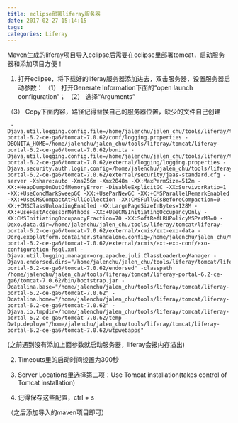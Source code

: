 ```yaml
---
title: eclipse部署liferay服务器
date: 2017-02-27 15:14:15
tags: 
categories: Liferay
---
```

Maven生成的liferay项目导入eclipse后需要在eclipse里部署tomcat，启动服务器和添加项目方便！
1. 打开eclipse，将下载好的liferay服务器添加进去，双击服务器，设置服务器启动参数：
（1） 打开Generate Information下面的“open launch configuration”；
（2） 选择“Arguments”
<!--more-->
（3） Copy下面内容，路径记得替换自己的服务器位置，缺少的文件自己创建
```
 -Djava.util.logging.config.file=/home/jalenchu/jalen_chu/tools/liferay/tomcat/liferay-portal-6.2-ce-ga6/tomcat-7.0.62/conf/logging.properties -DBONITA_HOME=/home/jalenchu/jalen_chu/tools/liferay/tomcat/liferay-portal-6.2-ce-ga6/tomcat-7.0.62/bonita -Djava.util.logging.config.file=/home/jalenchu/jalen_chu/tools/liferay/tomcat/liferay-portal-6.2-ce-ga6/tomcat-7.0.62/external/logging/logging.properties -Djava.security.auth.login.config=/home/jalenchu/jalen_chu/tools/liferay/tomcat/liferay-portal-6.2-ce-ga6/tomcat-7.0.62/external/security/jaas-standard.cfg -server -Xshare:auto -Xms256m -Xmx2048m -XX:MaxPermSize=512m -XX:+HeapDumpOnOutOfMemoryError -DisableExplicitGC -XX:SurvivorRatio=1 -XX:+UseConcMarkSweepGC -XX:+UseParNewGC -XX:+CMSParallelRemarkEnabled -XX:+UseCMSCompactAtFullCollection -XX:CMSFullGCsBeforeCompaction=0 -XX:+CMSClassUnloadingEnabled -XX:LargePageSizeInBytes=128M -XX:+UseFastAccessorMethods -XX:+UseCMSInitiatingOccupancyOnly -XX:CMSInitiatingOccupancyFraction=70 -XX:SoftRefLRUPolicyMSPerMB=0 -Dexo.data.dir=/home/jalenchu/jalen_chu/tools/liferay/tomcat/liferay-portal-6.2-ce-ga6/tomcat-7.0.62/external/xcmis/ext-exo-data -Dorg.exoplatform.container.standalone.config=/home/jalenchu/jalen_chu/tools/liferay/tomcat/liferay-portal-6.2-ce-ga6/tomcat-7.0.62/external/xcmis/ext-exo-conf/exo-configuration-hsql.xml -Djava.util.logging.manager=org.apache.juli.ClassLoaderLogManager -Djava.endorsed.dirs="/home/jalenchu/jalen_chu/tools/liferay/tomcat/liferay-portal-6.2-ce-ga6/tomcat-7.0.62/endorsed" -classpath /home/jalenchu/jalen_chu/tools/liferay/tomcat/liferay-portal-6.2-ce-ga6/tomcat-7.0.62/bin/bootstrap.jar -Dcatalina.base="/home/jalenchu/jalen_chu/tools/liferay/tomcat/liferay-portal-6.2-ce-ga6/tomcat-7.0.62" -Dcatalina.home="/home/jalenchu/jalen_chu/tools/liferay/tomcat/liferay-portal-6.2-ce-ga6/tomcat-7.0.62" -Djava.io.tmpdir=/home/jalenchu/jalen_chu/tools/liferay/tomcat/liferay-portal-6.2-ce-ga6/tomcat-7.0.62/temp -Dwtp.deploy="/home/jalenchu/jalen_chu/tools/liferay/tomcat/liferay-portal-6.2-ce-ga6/tomcat-7.0.62/wtpwebapps"
 ```
(之前遇到没有添加上面参数就启动服务器，liferay会报内存溢出)

2. Timeouts里的启动时间设置为300秒

3. Server Locations里选择第二项：Use Tomcat installation(takes control of Tomcat installation) 

4. 记得保存这些配置，ctrl + s

（之后添加导入的maven项目即可）
